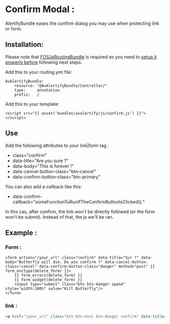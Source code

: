 Confirm Modal :
=========

AlertifyBundle eases the confirm dialog you may use when protecting link or form.

## Installation:

Please note that [FOSJsRoutingBundle](https://github.com/FriendsOfSymfony/FOSJsRoutingBundle/blob/master/Resources/doc/index.md#installation) is required so you need to [setup it properly before](https://github.com/FriendsOfSymfony/FOSJsRoutingBundle/blob/master/Resources/doc/index.md#installation) following next steps.

Add this to your routing.yml file:

	AvAlertifyBundle:
	    resource: "@AvAlertifyBundle/Controller/"
	    type:     annotation
	    prefix:   /

Add this to your template:

    <script src="{{ asset('bundles/avalertify/js/confirm.js') }}"></script>

## Use

Add the following attributes to your link|form tag :

- class="confirm"
- data-title="Are you sure ?"
- data-body="This is forever !"
- data-cancel-button-class="btn-cancel"
- data-confirm-button-class="btn-primary"

You can also add a callback like this:
 
- data-confirm-callback="someFunctionToRunIfTheConfirmButtonIsClicked();"

In this cas, after confirm, the link won't be directly followed (or the form won't be submit).
Instead of that, the js we'll be ran.

## Example :

### Form :

	<form action="/your_url" class="confirm" data-title="Sur ?" data-body="Butterfly will die. Do you confirm ?" data-cancel-button-class="cancel" data-confirm-button-class="danger" method="post" {{ form_enctype(delete_form) }}>
		{{ form_errors(delete_form) }}
		{{ form_widget(delete_form) }}
        <input type="submit" class="btn btn-danger span4" style="width:100%" value="Kill Butterfly"/>
    </form>

### link :

```html
<a href="/your_url" class="btn btn-mini btn-danger confirm" data-title="Are you sure ?" data-body="Kittens will suffer ! Do you confirm ?" data-cancel-button-class="cancel" data-confirm-button-class="danger">Burn some cats</a>
```
